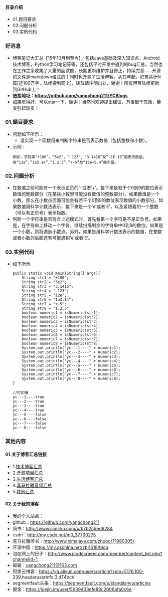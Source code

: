 #### 目录介绍
- 01.题目要求
- 02.问题分析
- 03.实例代码



### 好消息
- 博客笔记大汇总【15年10月到至今】，包括Java基础及深入知识点，Android技术博客，Python学习笔记等等，还包括平时开发中遇到的bug汇总，当然也在工作之余收集了大量的面试题，长期更新维护并且修正，持续完善……开源的文件是markdown格式的！同时也开源了生活博客，从12年起，积累共计N篇[近100万字，陆续搬到网上]，转载请注明出处，谢谢！所有博客陆续更新到GitHub上！
- **链接地址：https://github.com/yangchong211/YCBlogs**
- 如果觉得好，可以star一下，谢谢！当然也欢迎提出建议，万事起于忽微，量变引起质变！






### 01.题目要求
- 问题如下所示：
    - 请实现一个函数用来判断字符串是否表示数值（包括整数和小数）。
- 示例 :
    ```
    例如，字符串“+100”，“5e2”，“-123”，“3.1416”及”-1E-16”都表示数值，
    但“12e”,”1a3.14”,”1.2.3”,”+-5”及“12e+5.4”都不是。 
    ```




### 02.问题分析
- 在数值之前可能有一个表示正负的’-‘或者’+’。接下来是若干个0到9的数位表示数值的整数部分（在某些小数里可能没有数值的整数部分）。如果数值是一个小数，那么在小数点后面可能会有若干个0到9的数位表示数值的小数部分。如果数值用科学计数法表示，接下来是一个’e’或者‘E’，以及紧跟着的一个整数（可以有正负号）表示指数。 
- 判断一个字符串是否符合上述模式时，首先看第一个字符是不是正负号。如果是，在字符串上移动一个字符，继续扫描剩余的字符串中0到9的数位。如果是一个小数，则将遇到小数点。另外，如果是用科学计数法表示的数值，在整数或者小数的后面还有可能遇到’e’或者’E’。


### 03.实例代码
- 如下所示
    ```
	public static void main(String[] args){
		String str1 = "+100";
		String str2 = "5e2";
		String str3 = "3.1416";
		String str4 = "-123";
		String str5 = "12e";
		String str6 = "1a3.14";
		String str7 = "+-5";
		String str8 = "1.2.3";
		boolean numeric1 = isNumeric(str1);
		boolean numeric2 = isNumeric(str2);
		boolean numeric3 = isNumeric(str3);
		boolean numeric4 = isNumeric(str4);
		boolean numeric5 = isNumeric(str5);
		boolean numeric6 = isNumeric(str6);
		boolean numeric7 = isNumeric(str7);
		boolean numeric8 = isNumeric(str8);
		System.out.println("yc---1----" + numeric1);
		System.out.println("yc---2----" + numeric2);
		System.out.println("yc---3----" + numeric3);
		System.out.println("yc---4----" + numeric4);
		System.out.println("yc---5----" + numeric5);
		System.out.println("yc---6----" + numeric6);
		System.out.println("yc---7----" + numeric7);
		System.out.println("yc---8----" + numeric8);
	}
	
	//打印值
	yc---1----true
    yc---2----true
    yc---3----true
    yc---4----true
    yc---5----false
    yc---6----false
    yc---7----false
    yc---8----false
    ```




### 其他内容
#### 01.关于博客汇总链接
- 1.[技术博客汇总](https://www.jianshu.com/p/614cb839182c)
- 2.[开源项目汇总](https://blog.csdn.net/m0_37700275/article/details/80863574)
- 3.[生活博客汇总](https://blog.csdn.net/m0_37700275/article/details/79832978)
- 4.[喜马拉雅音频汇总](https://www.jianshu.com/p/f665de16d1eb)
- 5.[其他汇总](https://www.jianshu.com/p/53017c3fc75d)



#### 02.关于我的博客
- 我的个人站点：
- github：https://github.com/yangchong211
- 简书：http://www.jianshu.com/u/b7b2c6ed9284
- csdn：http://my.csdn.net/m0_37700275
- 喜马拉雅听书：http://www.ximalaya.com/zhubo/71989305/
- 开源中国：https://my.oschina.net/zbj1618/blog
- 泡在网上的日子：http://www.jcodecraeer.com/member/content_list.php?channelid=1
- 邮箱：yangchong211@163.com
- 阿里云博客：https://yq.aliyun.com/users/article?spm=5176.100- 239.headeruserinfo.3.dT4bcV
- segmentfault头条：https://segmentfault.com/u/xiangjianyu/articles
- 掘金：https://juejin.im/user/5939433efe88c2006afa0c6e










